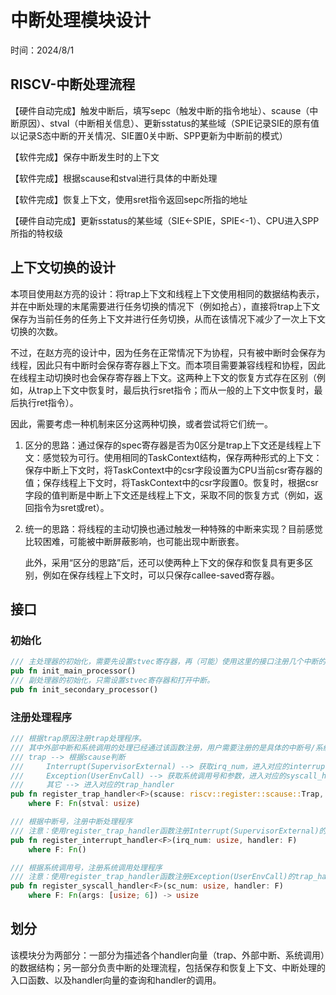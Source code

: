 # 中断处理模块设计

时间：2024/8/1

## RISCV-中断处理流程

【硬件自动完成】触发中断后，填写sepc（触发中断的指令地址）、scause（中断原因）、stval（中断相关信息）、更新sstatus的某些域（SPIE记录SIE的原有值以记录S态中断的开关情况、SIE置0关中断、SPP更新为中断前的模式）

【软件完成】保存中断发生时的上下文

【软件完成】根据scause和stval进行具体的中断处理

【软件完成】恢复上下文，使用sret指令返回sepc所指的地址

【硬件自动完成】更新sstatus的某些域（SIE<-SPIE，SPIE<-1）、CPU进入SPP所指的特权级

## 上下文切换的设计

本项目使用赵方亮的设计：将trap上下文和线程上下文使用相同的数据结构表示，并在中断处理的末尾需要进行任务切换的情况下（例如抢占），直接将trap上下文保存为当前任务的任务上下文并进行任务切换，从而在该情况下减少了一次上下文切换的次数。

不过，在赵方亮的设计中，因为任务在正常情况下为协程，只有被中断时会保存为线程，因此只有中断时会保存寄存器上下文。而本项目需要兼容线程和协程，因此在线程主动切换时也会保存寄存器上下文。这两种上下文的恢复方式存在区别（例如，从trap上下文中恢复时，最后执行sret指令；而从一般的上下文中恢复时，最后执行ret指令）。

因此，需要考虑一种机制来区分这两种切换，或者尝试将它们统一。

1. 区分的思路：通过保存的spec寄存器是否为0区分是trap上下文还是线程上下文：感觉较为可行。使用相同的TaskContext结构，保存两种形式的上下文：保存中断上下文时，将TaskContext中的csr字段设置为CPU当前csr寄存器的值；保存线程上下文时，将TaskContext中的csr字段置0。恢复时，根据csr字段的值判断是中断上下文还是线程上下文，采取不同的恢复方式（例如，返回指令为sret或ret）。
2. 统一的思路：将线程的主动切换也通过触发一种特殊的中断来实现？目前感觉比较困难，可能被中断屏蔽影响，也可能出现中断嵌套。

    此外，采用“区分的思路”后，还可以使两种上下文的保存和恢复具有更多区别，例如在保存线程上下文时，可以只保存callee-saved寄存器。

## 接口

### 初始化

```Rust
/// 主处理器的初始化，需要先设置stvec寄存器，再（可能）使用这里的接口注册几个中断的处理函数，最后打开中断。
pub fn init_main_processor()
/// 副处理器的初始化，只需设置stvec寄存器和打开中断。
pub fn init_secondary_processor()
```

### 注册处理程序

```Rust
/// 根据trap原因注册trap处理程序。
/// 其中外部中断和系统调用的处理已经通过该函数注册，用户需要注册的是具体的中断号/系统调用号的处理。
/// trap --> 根据scause判断
///     Interrupt(SupervisorExternal) --> 获取irq_num，进入对应的interrupt_handler
///     Exception(UserEnvCall) --> 获取系统调用号和参数，进入对应的syscall_handler
///     其它 --> 进入对应的trap_handler
pub fn register_trap_handler<F>(scause: riscv::register::scause::Trap, handler: F)
    where F: Fn(stval: usize)

/// 根据中断号，注册中断处理程序
/// 注意：使用register_trap_handler函数注册Interrupt(SupervisorExternal)的trap_handler会覆盖使用该函数注册的处理程序。
pub fn register_interrupt_handler<F>(irq_num: usize, handler: F)
    where F: Fn()

/// 根据系统调用号，注册系统调用处理程序
/// 注意：使用register_trap_handler函数注册Exception(UserEnvCall)的trap_handler会覆盖使用该函数注册的处理程序。
pub fn register_syscall_handler<F>(sc_num: usize, handler: F)
    where F: Fn(args: [usize; 6]) -> usize
```

## 划分

该模块分为两部分：一部分为描述各个handler向量（trap、外部中断、系统调用）的数据结构；另一部分负责中断的处理流程，包括保存和恢复上下文、中断处理的入口函数、以及handler向量的查询和handler的调用。